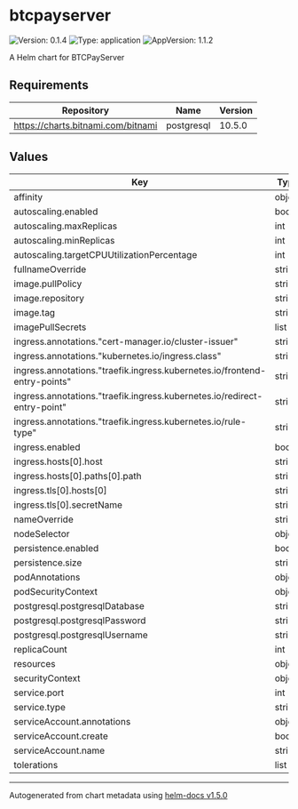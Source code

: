 # btcpayserver

![Version: 0.1.4](https://img.shields.io/badge/Version-0.1.4-informational?style=flat-square) ![Type: application](https://img.shields.io/badge/Type-application-informational?style=flat-square) ![AppVersion: 1.1.2](https://img.shields.io/badge/AppVersion-1.1.2-informational?style=flat-square)

A Helm chart for BTCPayServer

## Requirements

| Repository | Name | Version |
|------------|------|---------|
| https://charts.bitnami.com/bitnami | postgresql | 10.5.0 |

## Values

| Key | Type | Default | Description |
|-----|------|---------|-------------|
| affinity | object | `{}` |  |
| autoscaling.enabled | bool | `false` |  |
| autoscaling.maxReplicas | int | `100` |  |
| autoscaling.minReplicas | int | `1` |  |
| autoscaling.targetCPUUtilizationPercentage | int | `80` |  |
| fullnameOverride | string | `""` |  |
| image.pullPolicy | string | `"IfNotPresent"` |  |
| image.repository | string | `"btcpayserver/btcpayserver"` |  |
| image.tag | string | `""` |  |
| imagePullSecrets | list | `[]` |  |
| ingress.annotations."cert-manager.io/cluster-issuer" | string | `"letsencrypt-production"` |  |
| ingress.annotations."kubernetes.io/ingress.class" | string | `"traefik-cert-manager"` |  |
| ingress.annotations."traefik.ingress.kubernetes.io/frontend-entry-points" | string | `"https"` |  |
| ingress.annotations."traefik.ingress.kubernetes.io/redirect-entry-point" | string | `"https"` |  |
| ingress.annotations."traefik.ingress.kubernetes.io/rule-type" | string | `"PathPrefixStrip"` |  |
| ingress.enabled | bool | `true` |  |
| ingress.hosts[0].host | string | `"btcpay.lsd.capital"` |  |
| ingress.hosts[0].paths[0].path | string | `"/"` |  |
| ingress.tls[0].hosts[0] | string | `"btcpay.lsd.capital"` |  |
| ingress.tls[0].secretName | string | `"btcpayserver-tls"` |  |
| nameOverride | string | `""` |  |
| nodeSelector | object | `{}` |  |
| persistence.enabled | bool | `true` |  |
| persistence.size | string | `"1Gi"` |  |
| podAnnotations | object | `{}` |  |
| podSecurityContext | object | `{}` |  |
| postgresql.postgresqlDatabase | string | `"btcpay"` |  |
| postgresql.postgresqlPassword | string | `""` |  |
| postgresql.postgresqlUsername | string | `"btcpay"` |  |
| replicaCount | int | `1` |  |
| resources | object | `{}` |  |
| securityContext | object | `{}` |  |
| service.port | int | `23000` |  |
| service.type | string | `"ClusterIP"` |  |
| serviceAccount.annotations | object | `{}` |  |
| serviceAccount.create | bool | `true` |  |
| serviceAccount.name | string | `""` |  |
| tolerations | list | `[]` |  |

----------------------------------------------
Autogenerated from chart metadata using [helm-docs v1.5.0](https://github.com/norwoodj/helm-docs/releases/v1.5.0)
